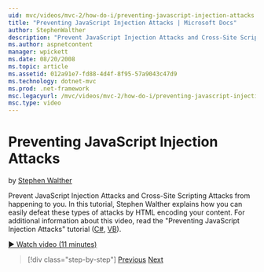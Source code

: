 ```yaml
---
uid: mvc/videos/mvc-2/how-do-i/preventing-javascript-injection-attacks
title: "Preventing JavaScript Injection Attacks | Microsoft Docs"
author: StephenWalther
description: "Prevent JavaScript Injection Attacks and Cross-Site Scripting Attacks from happening to you. In this tutorial, Stephen Walther explains how you can easily de..."
ms.author: aspnetcontent
manager: wpickett
ms.date: 08/20/2008
ms.topic: article
ms.assetid: 012a91e7-fd88-4d4f-8f95-57a9043c47d9
ms.technology: dotnet-mvc
ms.prod: .net-framework
msc.legacyurl: /mvc/videos/mvc-2/how-do-i/preventing-javascript-injection-attacks
msc.type: video
---
```

Preventing JavaScript Injection Attacks
====================
by [Stephen Walther](https://github.com/StephenWalther)

Prevent JavaScript Injection Attacks and Cross-Site Scripting Attacks from happening to you. In this tutorial, Stephen Walther explains how you can easily defeat these types of attacks by HTML encoding your content. For additional information about this video, read the "Preventing JavaScript Injection Attacks" tutorial ([C#](../../../overview/older-versions-1/security/preventing-javascript-injection-attacks-cs.md), [VB](../../../overview/older-versions-1/security/preventing-javascript-injection-attacks-vb.md)).

[&#9654; Watch video (11 minutes)](https://channel9.msdn.com/Blogs/ASP-NET-Site-Videos/preventing-javascript-injection-attacks)

>[!div class="step-by-step"]
[Previous](an-introduction-to-url-routing.md)
[Next](creating-unit-tests-for-aspnet-mvc-applications.md)
